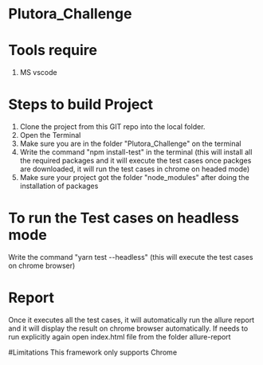 # Plutora_Challenge

# Tools require

1.  MS vscode

# Steps to build Project

1. Clone the project from this GIT repo into the local folder.
2. Open the Terminal
3. Make sure you are in the folder "Plutora_Challenge" on the terminal
4. Write the command "npm install-test" in the terminal (this will install all the required packages and it will execute the test cases once packges are downloaded, it will run the test cases in chrome on headed mode)
5. Make sure your project got the folder "node_modules" after doing the installation of packages

# To run the Test cases on headless mode

Write the command "yarn test --headless" (this will execute the test cases on chrome browser)

# Report
Once it executes all the test cases, it will automatically run the allure report and it will display the result on chrome browser automatically.
If needs to run explicitly again open index.html file from the folder allure-report

#Limitations
This framework only supports Chrome
